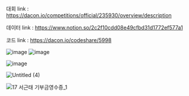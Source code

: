 대회 link : https://dacon.io/competitions/official/235930/overview/description

데이터 link : https://www.notion.so/2c2f10cdd08e49cfbd31d1772ef577a1

코드 link : https://dacon.io/codeshare/5998

![image](https://user-images.githubusercontent.com/74644453/177106458-6ec79057-11bd-45d3-9d23-4261abaec4c3.png)
![image](https://user-images.githubusercontent.com/74644453/185560192-4c258b2a-99dd-4cfd-bc0f-1e25810177e0.png)

![image](https://user-images.githubusercontent.com/74644453/189901049-5716df77-29c2-45f6-a1b6-aaa2dc35fd77.png)

![Untitled (4)](https://user-images.githubusercontent.com/74644453/189900716-809a6dc9-50e3-4905-a1ac-36bfd57e4f69.png)

![17  서근태 기부금영수증_1](https://user-images.githubusercontent.com/74644453/190955252-e85c2c95-c9de-41ff-b145-e53f6c79a51b.png)
